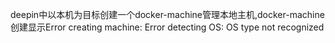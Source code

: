 deepin中以本机为目标创建一个docker-machine管理本地主机,docker-machine创建显示Error creating machine: Error detecting OS: OS type not recognized